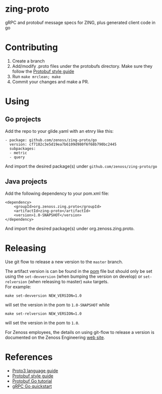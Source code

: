 # zing-proto
gRPC and protobuf message specs for ZING, plus generated client code in go

# Contributing
1. Create a branch
2. Add/modify .proto files under the protobufs directory.  Make sure they follow the [Protobuf style guide](https://developers.google.com/protocol-buffers/docs/style)
3. Run `make mrclean; make`
4. Commit your changes and make a PR.

# Using
## Go projects
Add the repo to your glide.yaml with an etnry like this:
```
- package: github.com/zenoss/zing-proto/go
  version: cf7182c3e5d19ea7b6109d980f6f68b790bc2445
  subpackages:
  - metric
  - query
```
And import the desired package(s) under `github.com/zenoss/zing-proto/go`

## Java projects
Add the following dependency to your pom.xml file:
```
<dependency>
    <groupId>org.zenoss.zing.proto</groupId>
    <artifactId>zing-proto</artifactId>
    <version>1.0-SNAPSHOT</version>
</dependency>
```

And import the desired package(s) under org.zenoss.zing.proto.

# Releasing
Use git flow to release a new version to the `master` branch.

The artifact version is can be found in the [pom](java/pom.xml) file but should only be set
using the `set-devversion` (when bumping the version on develop) or `set-relversion` (when releasing to master) `make` targets.  
For example:
```
make set-devversion NEW_VERSION=1.0
```
will set the version in the pom to `1.0-SNAPSHOT` while
```
make set-relversion NEW_VERSION=1.0
```
will set the version in the pom to `1.0`.

For Zenoss employees, the details on using git-flow to release a version is documented 
on the Zenoss Engineering 
[web site](https://sites.google.com/a/zenoss.com/engineering/home/faq/developer-patterns/using-git-flow).

# References
* [Proto3 language guide](https://developers.google.com/protocol-buffers/docs/proto3)
* [Protobuf style guide](https://developers.google.com/protocol-buffers/docs/style)
* [Protobuf Go tutorial](https://developers.google.com/protocol-buffers/docs/gotutorial)
* [gRPC Go quickstart](https://grpc.io/docs/quickstart/go.html)
